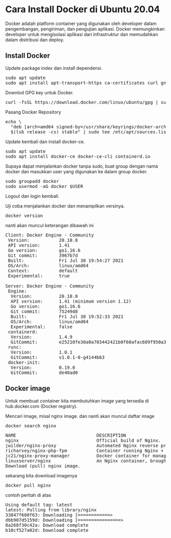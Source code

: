 # Cara Install Docker di Ubuntu 20.04
Docker adalah platform container yang digunakan oleh developer dalam pengembangan, pengiriman, dan pengujian aplikasi. Docker memungkinkan developer untuk mengisolasi aplikasi dari infrastruktur dan memudahkan dalam distribusi dan deploy.

## Install Docker
Update package index dan install dependensi.
<pre>sudo apt update
sudo apt install apt-transport-https ca-certificates curl gnupg lsb-release</pre>

Downlod GPG key untuk Docker.
<pre>curl -fsSL https://download.docker.com/linux/ubuntu/gpg | sudo gpg --dearmor -o /usr/share/keyrings/docker-archive-keyring.gpg</pre>

Pasang Docker Repository
<pre>echo \
  "deb [arch=amd64 signed-by=/usr/share/keyrings/docker-archive-keyring.gpg] https://download.docker.com/linux/ubuntu \
  $(lsb_release -cs) stable" | sudo tee /etc/apt/sources.list.d/docker.list > /dev/null	</pre>
  
Update kembali dan install docker-ce.

<pre>sudo apt update
sudo apt install docker-ce docker-ce-cli containerd.io</pre>
  
Supaya dapat menjalankan docker tanpa sudo, buat group dengan nama docker dan masukkan user yang digunakan ke dalam group docker.
<pre>sudo groupadd docker
sudo usermod -aG docker $USER</pre>

Logout dan login kembali.

Uji coba menjalankan docker dan menampilkan versinya.
<pre>docker version</pre>
nanti akan muncul keterangan dibawah ini
<pre>Client: Docker Engine - Community
 Version:           20.10.8
 API version:       1.41
 Go version:        go1.16.6
 Git commit:        3967b7d
 Built:             Fri Jul 30 19:54:27 2021
 OS/Arch:           linux/amd64
 Context:           default
 Experimental:      true

Server: Docker Engine - Community
 Engine:
  Version:          20.10.8
  API version:      1.41 (minimum version 1.12)
  Go version:       go1.16.6
  Git commit:       75249d8
  Built:            Fri Jul 30 19:52:33 2021
  OS/Arch:          linux/amd64
  Experimental:     false
 containerd:
  Version:          1.4.9
  GitCommit:        e25210fe30a0a703442421b0f60afac609f950a3
 runc:
  Version:          1.0.1
  GitCommit:        v1.0.1-0-g4144b63
 docker-init:
  Version:          0.19.0
  GitCommit:        de40ad0</pre>
  
  
## Docker image
Untuk membuat container kita membutuhkan image yang tersedia di hub.docker.com (Docker registry).

Mencari image, misal nginx image. dan nanti akan muncul daftar image 
<pre>docker search nginx </pre>
<pre>NAME                              DESCRIPTION                                     STARS     OFFICIAL   AUTOMATED
nginx                             Official build of Nginx.                        15317     [OK]       
jwilder/nginx-proxy               Automated Nginx reverse proxy for docker con…   2059                 [OK]
richarvey/nginx-php-fpm           Container running Nginx + PHP-FPM capable of…   815                  [OK]
jc21/nginx-proxy-manager          Docker container for managing Nginx proxy ho…   233                  
linuxserver/nginx                 An Nginx container, brought to you by LinuxS…   151         
Download (pull) nginx image.</pre>

sekarang kita download imagenya
<pre>docker pull nginx </pre>
contoh peritah di atas
<pre>Using default tag: latest
latest: Pulling from library/nginx
33847f680f63: Downloading [============>                                      ]  6.695MB/27.15MB
dbb907d5159d: Downloading [================>                                  ]  8.608MB/26.6MB
8a268f30c42a: Download complete 
b10cf527a02d: Download complete  </pre>


